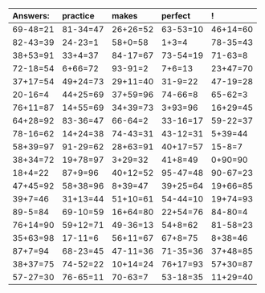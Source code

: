 | Answers: | practice | makes | perfect | ! |
| :--- | :--- | :--- | :--- | :--- |
| 69-48=21 | 81-34=47 | 26+26=52 | 63-53=10 | 46+14=60 | 
| 82-43=39 | 24-23=1 | 58+0=58 | 1+3=4 | 78-35=43 | 
| 38+53=91 | 33+4=37 | 84-17=67 | 73-54=19 | 71-63=8 | 
| 72-18=54 | 6+66=72 | 93-91=2 | 7+6=13 | 23+47=70 | 
| 37+17=54 | 49+24=73 | 29+11=40 | 31-9=22 | 47-19=28 | 
| 20-16=4 | 44+25=69 | 37+59=96 | 74-66=8 | 65-62=3 | 
| 76+11=87 | 14+55=69 | 34+39=73 | 3+93=96 | 16+29=45 | 
| 64+28=92 | 83-36=47 | 66-64=2 | 33-16=17 | 59-22=37 | 
| 78-16=62 | 14+24=38 | 74-43=31 | 43-12=31 | 5+39=44 | 
| 58+39=97 | 91-29=62 | 28+63=91 | 40+17=57 | 15-8=7 | 
| 38+34=72 | 19+78=97 | 3+29=32 | 41+8=49 | 0+90=90 | 
| 18+4=22 | 87+9=96 | 40+12=52 | 95-47=48 | 90-67=23 | 
| 47+45=92 | 58+38=96 | 8+39=47 | 39+25=64 | 19+66=85 | 
| 39+7=46 | 31+13=44 | 51+10=61 | 54-44=10 | 19+74=93 | 
| 89-5=84 | 69-10=59 | 16+64=80 | 22+54=76 | 84-80=4 | 
| 76+14=90 | 59+12=71 | 49-36=13 | 54+8=62 | 81-58=23 | 
| 35+63=98 | 17-11=6 | 56+11=67 | 67+8=75 | 8+38=46 | 
| 87+7=94 | 68-23=45 | 47-11=36 | 71-35=36 | 37+48=85 | 
| 38+37=75 | 74-52=22 | 10+14=24 | 76+17=93 | 57+30=87 | 
| 57-27=30 | 76-65=11 | 70-63=7 | 53-18=35 | 11+29=40 | 
